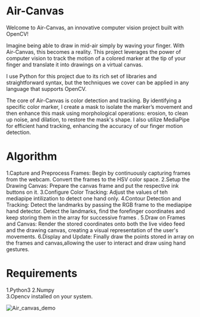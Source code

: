 # Air-Canvas
Welcome to Air-Canvas, an innovative computer vision project built with OpenCV!

Imagine being able to draw in mid-air simply by waving your finger. With Air-Canvas, this becomes a reality. This project leverages the power of computer vision to track the motion of a colored marker at the tip of your finger and translate it into drawings on a virtual canvas.

I use Python for this project due to its rich set of libraries and straightforward syntax, but the techniques we cover can be applied in any language that supports OpenCV.

The core of Air-Canvas is color detection and tracking. By identifying a specific color marker, I create a mask to isolate the marker’s movement and then enhance this mask using morphological operations: erosion, to clean up noise, and dilation, to restore the mask's shape. I also utilize MediaPipe for efficient hand tracking, enhancing the accuracy of our finger motion detection.

# Algorithm
1.Capture and Preprocess Frames:
Begin by continuously capturing frames from the webcam.
Convert the frames to the HSV color space.
2.Setup the Drawing Canvas:
Prepare the canvas frame and put the respective ink buttons on it.
3.Configure Color Tracking:
Adjust the values of teh mediapipe intilization to detect one hand only.
4.Contour Detection and Tracking:
Detect the landmarks by passing the RGB frame to the mediapipe hand detector.
Detect the landmarks, find the forefinger coordinates and keep storing them in the array for successive frames .
5.Draw on Frames and Canvas:
Render the stored coordinates onto both the live video feed and the drawing canvas, creating a visual representation of the user's movements.
6.Display and Update:
Finally draw the points stored in array on the frames and canvas,allowing the user to interact and draw using hand gestures.

# Requirements
1.Python3 
2.Numpy  
3.Opencv   installed on your system.

![Air_canvas_demo](https://github.com/user-attachments/assets/1d7011e6-f953-4040-9f23-efd1b60b0939)



